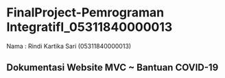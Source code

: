 # FinalProject-Pemrograman IntegratifI_05311840000013
Nama : Rindi Kartika Sari (05311840000013)

## Dokumentasi Website MVC ~ Bantuan COVID-19
